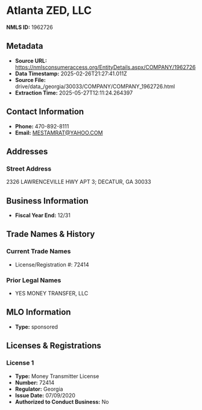 # Atlanta ZED, LLC

**NMLS ID:** 1962726

## Metadata
- **Source URL:** https://nmlsconsumeraccess.org/EntityDetails.aspx/COMPANY/1962726
- **Data Timestamp:** 2025-02-26T21:27:41.011Z
- **Source File:** drive/data_/georgia/30033/COMPANY/COMPANY_1962726.html
- **Extraction Time:** 2025-05-27T12:11:24.264397

## Contact Information
- **Phone:** 470-892-8111
- **Email:** MESTAMRAT@YAHOO.COM

## Addresses
### Street Address
2326 LAWRENCEVILLE HWY APT 3; DECATUR, GA 30033

## Business Information
- **Fiscal Year End:** 12/31

## Trade Names & History
### Current Trade Names
- License/Registration #: 72414

### Prior Legal Names
- YES MONEY TRANSFER, LLC

## MLO Information
- **Type:** sponsored

## Licenses & Registrations

### License 1
- **Type:** Money Transmitter License
- **Number:** 72414
- **Regulator:** Georgia
- **Issue Date:** 07/09/2020
- **Authorized to Conduct Business:** No
